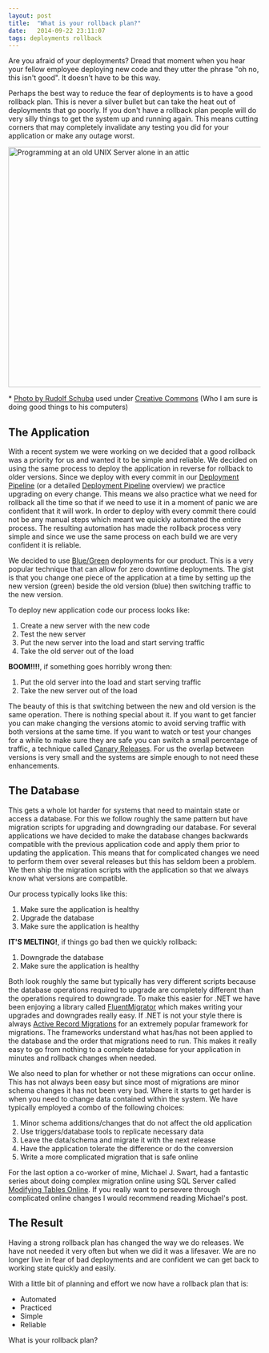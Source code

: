 ```yaml
---
layout: post
title:  "What is your rollback plan?"
date:   2014-09-22 23:11:07
tags: deployments rollback
---
```

Are you afraid of your deployments? Dread that moment when you hear your fellow
employee deploying new code and they utter the phrase "oh no, this isn't good".
It doesn't have to be this way.

Perhaps the best way to reduce the fear of deployments is to have a good
rollback plan. This is never a silver bullet but can take the heat out of
deployments that go poorly. If you don't have a rollback plan people will do
very silly things to get the system up and running again. This means cutting
corners that may completely invalidate any testing you did for your
application or make any outage worst.

<a href="https://www.flickr.com/photos/rudolf_schuba/153225000" style="display: inline" title="UNIX - Server Photo by Rudolf Schuba used under Creative Commons from Flickr">
	<img src="https://c1.staticflickr.com/1/44/153225000_698c62c38a_z.jpg?zz=1" width="640" height="480" alt="Programming at an old UNIX Server alone in an attic">
</a>

<p>
* <a href="https://www.flickr.com/photos/rudolf_schuba/153225000" style="display: inline" title="UNIX - Server used under Creative Commons from Flickr">Photo by Rudolf Schuba</a> used under <a href="https://creativecommons.org/licenses/by/2.0/">Creative Commons</a> (Who I am sure is doing good things to his computers)
</p>

The Application
-------------------------------------------------------------------------------

With a recent system we were working on we decided that a good rollback was a
priority for us and wanted it to be simple and reliable. We decided on using
the same process to deploy the application in reverse for rollback to older
versions. Since we deploy with every commit in our [Deployment Pipeline](http://martinfowler.com/bliki/DeploymentPipeline.html)
(or a detailed [Deployment Pipeline](http://www.informit.com/articles/article.aspx?p=1621865) overview)
we practice upgrading on every change. This means we also practice what we need
for rollback all the time so that if we need to use it in a moment of panic we
are confident that it will work. In order to deploy with every commit there
could not be any manual steps which meant we quickly automated the entire
process. The resulting automation has made the rollback process very simple and
since we use the same process on each build we are very confident it is
reliable.

We decided to use [Blue/Green](http://martinfowler.com/bliki/BlueGreenDeployment.html)
deployments for our product. This is a very popular technique that can allow
for zero downtime deployments. The gist is that you change one piece of
the application at a time by setting up the new version (green) beside the old
version (blue) then switching traffic to the new version.

To deploy new application code our process looks like:

1. Create a new server with the new code
1. Test the new server
1. Put the new server into the load and start serving traffic
1. Take the old server out of the load

**BOOM!!!!**, if something goes horribly wrong then:

1. Put the old server into the load and start serving traffic
1. Take the new server out of the load

The beauty of this is that switching between the new and old version is the
same operation. There is nothing special about it. If you want to get fancier
you can make changing the versions atomic to avoid serving traffic with both
versions at the same time. If you want to watch or test your changes for a
while to make sure they are safe you can switch a small percentage of traffic,
a technique called [Canary Releases](http://martinfowler.com/bliki/CanaryRelease.html).
For us the overlap between versions is very small and the systems are simple
enough to not need these enhancements.

The Database
-------------------------------------------------------------------------------

This gets a whole lot harder for systems that need to maintain state or access
a database. For this we follow roughly the same pattern but have migration
scripts for upgrading and downgrading our database. For several applications we
have decided to make the database changes backwards compatible with the
previous application code and apply them prior to updating the application.
This means that for complicated changes we need to perform them over several
releases but this has seldom been a problem. We then ship the migration scripts
with the application so that we always know what versions are compatible.

Our process typically looks like this:

1. Make sure the application is healthy
1. Upgrade the database
1. Make sure the application is healthy

**IT'S MELTING!**, if things go bad then we quickly rollback:

1. Downgrade the database
1. Make sure the application is healthy

Both look roughly the same but typically has very different scripts because the
database operations required to upgrade are completely different than the
operations required to downgrade. To make this easier for .NET we have been
enjoying a library called [FluentMigrator](https://github.com/schambers/fluentmigrator/wiki)
which makes writing your upgrades and downgrades really easy. If .NET is not
your style there is always [Active Record Migrations](http://guides.rubyonrails.org/migrations.html)
for an extremely popular framework for migrations. The frameworks understand
what has/has not been applied to the database and the order that migrations
need to run. This makes it really easy to go from nothing to a complete
database for your application in minutes and rollback changes when needed.

We also need to plan for whether or not these migrations can occur online. This
has not always been easy but since most of migrations are minor schema changes
it has not been very bad. Where it starts to get harder is when you need to
change data contained within the system. We have typically employed a combo of
the following choices:

1. Minor schema additions/changes that do not affect the old application
1. Use triggers/database tools to replicate necessary data
1. Leave the data/schema and migrate it with the next release
1. Have the application tolerate the difference or do the conversion
1. Write a more complicated migration that is safe online

For the last option a co-worker of mine, Michael J. Swart, had a fantastic
series about doing complex migration online using SQL Server called
[Modifying Tables Online](http://michaeljswart.com/2012/04/modifying-tables-online-part-1-migration-strategy/).
If you really want to persevere through complicated online changes I would
recommend reading Michael's post.

The Result
-------------------------------------------------------------------------------

Having a strong rollback plan has changed the way we do releases. We have not
needed it very often but when we did it was a lifesaver. We are no longer live
in fear of bad deployments and are confident we can get back to working state
quickly and easily.

With a little bit of planning and effort we now have a rollback plan that is:

* Automated
* Practiced
* Simple
* Reliable

What is your rollback plan?
